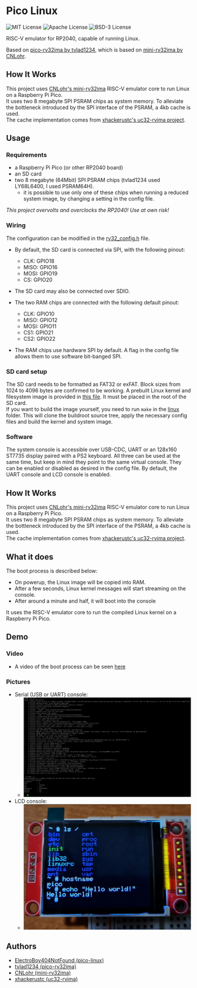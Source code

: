# Pico Linux

![MIT License](https://img.shields.io/badge/License-MIT-green.svg)
![Apache License](https://img.shields.io/badge/license-Apache-blue.svg)
![BSD-3 License](https://img.shields.io/badge/license-BSD--3-green.svg)

RISC-V emulator for RP2040, capable of running Linux.

Based on [pico-rv32ima by tvlad1234](https://github.com/tvlad1234/pico-rv32ima), which is based on [mini-rv32ima by CNLohr](https://github.com/cnlohr/mini-rv32ima).

## How It Works

This project uses [CNLohr's mini-rv32ima](https://github.com/cnlohr/mini-rv32ima) RISC-V emulator core to run Linux on a Raspberry Pi Pico.\
It uses two 8 megabyte SPI PSRAM chips as system memory. To alleviate the bottleneck introduced by the SPI interface of the PSRAM, a 4kb cache is used.\
The cache implementation comes from [xhackerustc's uc32-rvima project](https://github.com/xhackerustc/uc-rv32ima).

## Usage

### Requirements
- a Raspberry Pi Pico (or other RP2040 board)
- an SD card
- two 8 megabyte (64Mbit) SPI PSRAM chips (tvlad1234 used LY68L6400, I used PSRAM64H).
    - it is possible to use only one of these chips when running a reduced system image, by changing a setting in the config file.

_This project overvolts and overclocks the RP2040! Use at own risk!_

### Wiring
The configuration can be modified in the [rv32_config.h](pico-rv32ima/config/rv32_config.h) file.

- By default, the SD card is connected via SPI, with the following pinout:
    - CLK: GPIO18
    - MISO: GPIO16
    - MOSI: GPIO19
    - CS: GPIO20
- The SD card may also be connected over SDIO.

- The two RAM chips are connected with the following default pinout:
    - CLK: GPIO10
    - MISO: GPIO12
    - MOSI: GPIO11
    - CS1: GPIO21
    - CS2: GPIO22
- The RAM chips use hardware SPI by default. A flag in the config file allows them to use software bit-banged SPI.


### SD card setup
The SD card needs to be formatted as FAT32 or exFAT. Block sizes from 1024 to 4096 bytes are confirmed to be working. A prebuilt Linux kernel and filesystem image is provided in [this file](linux/Image). It must be placed in the root of the SD card.\
If you want to build the image yourself, you need to run `make` in the [linux](linux) folder. This will clone the buildroot source tree, apply the necessary config files and build the kernel and system image.

### Software
The system console is accessible over USB-CDC, UART or an 128x160 ST7735 display paired with a PS2 keyboard. All three can be used at the same time, but keep in mind they point to the same virtual console. They can be enabled or disabled as desired in the config file. By default, the UART console and LCD console is enabled.

## How It Works

This project uses [CNLohr's mini-rv32ima](https://github.com/cnlohr/mini-rv32ima) RISC-V emulator core to run Linux on a Raspberry Pi Pico.\
It uses two 8 megabyte SPI PSRAM chips as system memory. To alleviate the bottleneck introduced by the SPI interface of the PSRAM, a 4kb cache is used.\
The cache implementation comes from [xhackerustc's uc32-rvima project](https://github.com/xhackerustc/uc-rv32ima).

## What it does

The boot process is described below:
- On powerup, the Linux image will be copied into RAM. 
- After a few seconds, Linux kernel messages will start streaming on the console. 
- After around a minute and half, it will boot into the console

It uses the RISC-V emulator core to run the compiled Linux kernel on a Raspberry Pi Pico.

## Demo

### Video
- A video of the boot process can be seen [here](https://youtu.be/txgoWddk_2I)

### Pictures
- Serial (USB or UART) console:
    - ![Console boot log](pictures/screenshot.jpg)
- LCD console:
    - ![LCD console](pictures/lcd.jpg)
## Authors

- [ElectroBoy404NotFound (pico-linux)](https://github.com/ElectroBoy404NotFound/pico-linux)
- [tvlad1234 (pico-rv32ima)](https://github.com/tvlad1234/pico-rv32ima)
- [CNLohr (mini-rv32ima)](https://github.com/cnlohr/mini-rv32ima)
- [xhackerustc (uc32-rvima)](https://github.com/xhackerustc/uc-rv32ima/)
